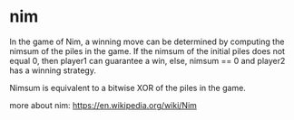 # nim

In the game of Nim, a winning move can be determined by computing the nimsum of the piles in the game.
If the nimsum of the initial piles does not equal 0, then player1 can guarantee a win,
  else, nimsum == 0 and player2 has a winning strategy.
  
Nimsum is equivalent to a bitwise XOR of the piles in the game.

more about nim: https://en.wikipedia.org/wiki/Nim
